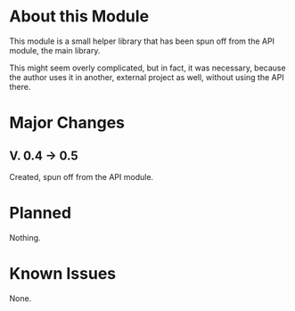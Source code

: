# About this Module
This module is a small helper library that has been spun off from the API module, the main library. 

This might seem overly complicated, but in fact, it was necessary, because the author uses it in another, external project as well, without using the API there.

# Major Changes 
## V. 0.4 &rarr; 0.5
Created, spun off from the API module.

# Planned
Nothing.

# Known Issues
None.
